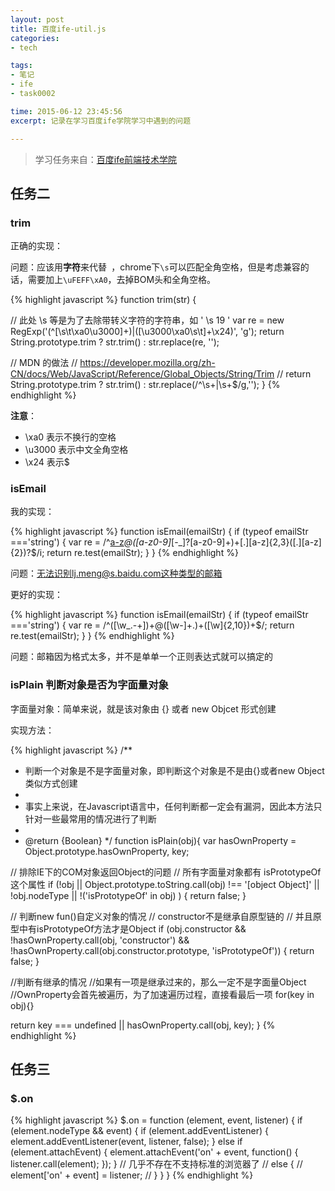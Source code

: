 ```yaml
---
layout: post
title: 百度ife-util.js
categories: 
- tech

tags: 
- 笔记
- ife
- task0002

time: 2015-06-12 23:45:56
excerpt: 记录在学习百度ife学院学习中遇到的问题

---
```


> 学习任务来自：<a href="https://github.com/baidu-ife/ife" rel="no-follow">百度ife前端技术学院</a>

## 任务二

### trim

正确的实现：

问题：应该用**字符**来代替` `，chrome下`\s`可以匹配全角空格，但是考虑兼容的话，需要加上`\uFEFF\xA0`，去掉BOM头和全角空格。

{% highlight javascript %}
function trim(str) {

  // 此处 \\s 等是为了去除带转义字符的字符串，如 '  \s 19   '
  var re = new RegExp('(^[\\s\\t\\xa0\\u3000]+)|([\\u3000\\xa0\\s\\t]+\x24)', 'g');
  return String.prototype.trim ? str.trim() : str.replace(re, '');
  
  // MDN 的做法
  // https://developer.mozilla.org/zh-CN/docs/Web/JavaScript/Reference/Global_Objects/String/Trim
  // return String.prototype.trim ? str.trim() : str.replace(/^\s+|\s+$/g,'');
}
{% endhighlight %}

**注意**：

* \xa0 表示不换行的空格
* \u3000 表示中文全角空格
* \x24 表示$

### isEmail

我的实现：

{% highlight javascript %}
function isEmail(emailStr) {
  if (typeof emailStr ==='string') {
    var re = /^[a-z]([a-z0-9]*[-_]?[a-z0-9]+)*@([a-z0-9]*[-_]?[a-z0-9]+)+[\.][a-z]{2,3}([\.][a-z]{2})?$/i;
    return re.test(emailStr);
  }
}
{% endhighlight %} 

问题：无法识别lj.meng@s.baidu.com这种类型的邮箱

更好的实现：

{% highlight javascript %}
function isEmail(emailStr) {
  if (typeof emailStr ==='string') {
    var re = /^([\w_\.\-\+])+\@([\w\-]+\.)+([\w]{2,10})+$/;
    return re.test(emailStr);
  }
}
{% endhighlight %}

问题：邮箱因为格式太多，并不是单单一个正则表达式就可以搞定的

### isPlain 判断对象是否为字面量对象

字面量对象：简单来说，就是该对象由 {} 或者 new Objcet 形式创建

实现方法：

{% highlight javascript %}
/**
 * 判断一个对象是不是字面量对象，即判断这个对象是不是由{}或者new Object类似方式创建
 *
 * 事实上来说，在Javascript语言中，任何判断都一定会有漏洞，因此本方法只针对一些最常用的情况进行了判断
 * 
 * @return {Boolean}
 */
function isPlain(obj){
  var hasOwnProperty = Object.prototype.hasOwnProperty,
    key;

  // 排除IE下的COM对象返回Object的问题
  // 所有字面量对象都有 isPrototypeOf 这个属性
  if (!obj 
    || Object.prototype.toString.call(obj) !== '[object Object]' 
    || !obj.nodeType
    || !('isPrototypeOf' in obj)
    ) {
    return false;
  }

  // 判断new fun()自定义对象的情况
  // constructor不是继承自原型链的
  // 并且原型中有isPrototypeOf方法才是Object
  if (obj.constructor && !hasOwnProperty.call(obj, 'constructor') && !hasOwnProperty.call(obj.constructor.prototype, 'isPrototypeOf')) {
    return false;
  }

  //判断有继承的情况
  //如果有一项是继承过来的，那么一定不是字面量Object
  //OwnProperty会首先被遍历，为了加速遍历过程，直接看最后一项
  for(key in obj){}

  return key === undefined || hasOwnProperty.call(obj, key);
}
{% endhighlight %} 

## 任务三

### $.on

{% highlight javascript %}
$.on = function (element, event, listener) {
  if (element.nodeType && event) {
    if (element.addEventListener) {
      element.addEventListener(event, listener, false);
    } else if (element.attachEvent) {
      element.attachEvent('on' + event, function() {
        listener.call(element);
      });
    } 
    // 几乎不存在不支持标准的浏览器了
    // else {
    //   element['on' + event] = listener;
    // }
  }
}
{% endhighlight %} 



